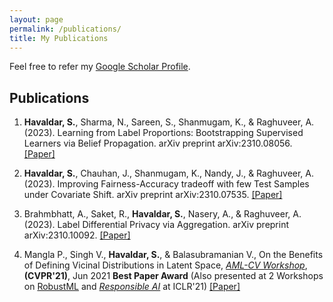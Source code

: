 ```yaml
---
layout: page
permalink: /publications/
title: My Publications
---
```


Feel free to refer my [Google Scholar Profile](https://scholar.google.com/citations?user=Q2aGAk8AAAAJ&hl=en).

<h2>Publications</h2>

1. **Havaldar, S.**, Sharma, N., Sareen, S., Shanmugam, K., \& Raghuveer, A. (2023). Learning from Label Proportions: Bootstrapping Supervised Learners via Belief Propagation. arXiv preprint arXiv:2310.08056. [[Paper]](https://arxiv.org/abs/2310.08056)

2. **Havaldar, S.**, Chauhan, J., Shanmugam, K., Nandy, J., \& Raghuveer, A. (2023). Improving Fairness-Accuracy tradeoff with few Test Samples under Covariate Shift. arXiv preprint arXiv:2310.07535. [[Paper]](https://arxiv.org/abs/2310.07535)

3. Brahmbhatt, A., Saket, R., **Havaldar, S.**, Nasery, A., \& Raghuveer, A. (2023). Label Differential Privacy via Aggregation. arXiv preprint arXiv:2310.10092. [[Paper]](https://arxiv.org/abs/2310.10092)

4. Mangla P., Singh V., **Havaldar, S.**, \& Balasubramanian V., On the Benefits of Defining Vicinal Distributions in Latent Space, [*AML-CV Workshop*](https://aisecure-workshop.github.io/amlcvpr2021), **(CVPR'21)**, Jun 2021 **Best Paper Award** (Also presented at 2 Workshops on [RobustML](https://sites.google.com/connect.hku.hk/robustml-2021/home) and
[*Responsible AI*](https://sites.google.com/view/rai-workshop/home) at ICLR'21) [[Paper]](https://arxiv.org/pdf/2003.06566.pdf)
